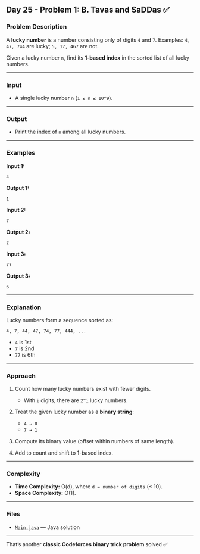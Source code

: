 ## Day 25 - Problem 1: B. Tavas and SaDDas ✅

### Problem Description

A **lucky number** is a number consisting only of digits `4` and `7`.
Examples: `4, 47, 744` are lucky; `5, 17, 467` are not.

Given a lucky number `n`, find its **1-based index** in the sorted list of all lucky numbers.

---

### Input

* A single lucky number `n` (`1 ≤ n ≤ 10^9`).

---

### Output

* Print the index of `n` among all lucky numbers.

---

### Examples

**Input 1:**

```
4
```

**Output 1:**

```
1
```

**Input 2:**

```
7
```

**Output 2:**

```
2
```

**Input 3:**

```
77
```

**Output 3:**

```
6
```

---

### Explanation

Lucky numbers form a sequence sorted as:

```
4, 7, 44, 47, 74, 77, 444, ...
```

* `4` is 1st
* `7` is 2nd
* `77` is 6th

---

### Approach

1. Count how many lucky numbers exist with fewer digits.

    * With `i` digits, there are `2^i` lucky numbers.
2. Treat the given lucky number as a **binary string**:

    * `4 → 0`
    * `7 → 1`
3. Compute its binary value (offset within numbers of same length).
4. Add to count and shift to 1-based index.

---

### Complexity

* **Time Complexity:** O(d), where `d = number of digits` (≤ 10).
* **Space Complexity:** O(1).

---

### Files

* [`Main.java`](Main.java) — Java solution

---

That’s another **classic Codeforces binary trick problem** solved ✅